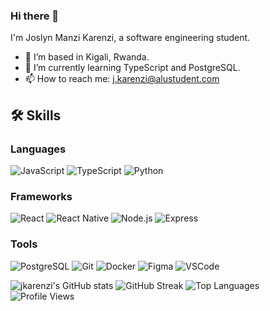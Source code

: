 ### Hi there 👋

I'm Joslyn Manzi Karenzi, a software engineering student.

- 🔭 I’m based in Kigali, Rwanda.
- 🌱 I’m currently learning TypeScript and PostgreSQL.
- 📫 How to reach me: j.karenzi@alustudent.com

## 🛠 Skills

### Languages
![JavaScript](https://img.shields.io/badge/-JavaScript-black?style=flat-square&logo=javascript)
![TypeScript](https://img.shields.io/badge/-TypeScript-007ACC?style=flat-square&logo=typescript)
![Python](https://img.shields.io/badge/-Python-3776AB?style=flat-square&logo=python)

### Frameworks
![React](https://img.shields.io/badge/-React-black?style=flat-square&logo=react)
![React Native](https://img.shields.io/badge/-React%20Native-61DAFB?style=flat-square&logo=react)
![Node.js](https://img.shields.io/badge/-Node.js-339933?style=flat-square&logo=node.js)
![Express](https://img.shields.io/badge/-Express-black?style=flat-square&logo=express)

### Tools
![PostgreSQL](https://img.shields.io/badge/-PostgreSQL-336791?style=flat-square&logo=postgresql)
![Git](https://img.shields.io/badge/-Git-black?style=flat-square&logo=git)
![Docker](https://img.shields.io/badge/-Docker-2496ED?style=flat-square&logo=docker)
![Figma](https://img.shields.io/badge/-Figma-F24E1E?style=flat-square&logo=figma)
![VSCode](https://img.shields.io/badge/-VSCode-007ACC?style=flat-square&logo=visual-studio-code)

![jkarenzi's GitHub stats](https://github-readme-stats.vercel.app/api?username=jkarenzi&show_icons=true&theme=radical)
![GitHub Streak](https://github-readme-streak-stats.herokuapp.com/?user=jkarenzi&theme=radical)
![Top Languages](https://github-readme-stats.vercel.app/api/top-langs/?username=jkarenzi&layout=compact&theme=radical)
![Profile Views](https://komarev.com/ghpvc/?username=jkarenzi&color=blue)
